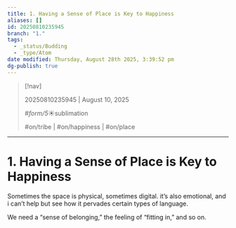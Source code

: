 ```yaml
---
title: 1. Having a Sense of Place is Key to Happiness
aliases: []
id: 20250810235945
branch: "1."
tags:
  - _status/Budding
  - _type/Atom
date modified: Thursday, August 28th 2025, 3:39:52 pm
dg-publish: true
---
```


> [!nav]
>
> 20250810235945 | August 10, 2025
>
> #_form/5_☀︎sublimation
>
> #on/tribe | #on/happiness | #on/place

---

# 1. Having a Sense of Place is Key to Happiness

Sometimes the space is physical, sometimes digital. it’s also emotional, and i can’t help but see how it pervades certain types of language.

We need a “sense of belonging,” the feeling of “fitting in,” and so on.
